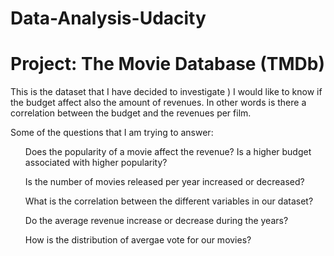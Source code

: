 # Data-Analysis-Udacity

<h1> Project: The Movie Database (TMDb)</h1> This is the dataset that I have decided to investigate )
I would like to know if the budget affect also the amount of revenues. In other words is there a correlation between the budget and the revenues per film.

Some of the questions that I am trying to answer:

<ul> Does the popularity of a movie affect the revenue? Is a higher budget associated with higher popularity?</ul>
    <ul> Is the number of movies released per year increased or decreased? </ul>
    <ul>What is the correlation between the different variables in our dataset? </ul>
    <ul>Do the average revenue increase or decrease during the years? </ul>
    <ul>How is the distribution of avergae vote for our movies? </ul>
    
    
    
    

